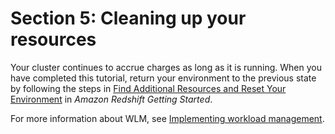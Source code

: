 # Section 5: Cleaning up your resources<a name="tutorial-wlm-cleaning-up-resources"></a>

Your cluster continues to accrue charges as long as it is running\. When you have completed this tutorial, return your environment to the previous state by following the steps in [Find Additional Resources and Reset Your Environment](https://docs.aws.amazon.com/redshift/latest/gsg/rs-gsg-clean-up-tasks.html) in *Amazon Redshift Getting Started*\.

For more information about WLM, see [Implementing workload management](cm-c-implementing-workload-management.md)\.